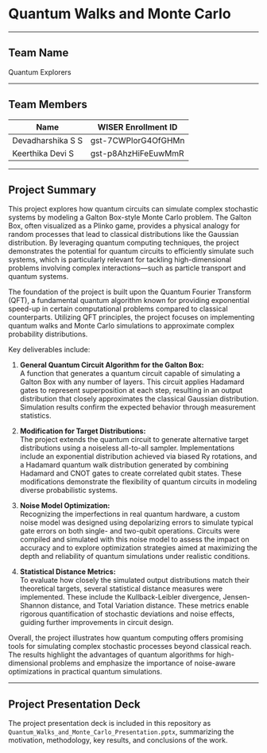 # Quantum Walks and Monte Carlo

---

## Team Name  
Quantum Explorers

---

## Team Members  

| Name           | WISER Enrollment ID  |
|----------------|----------------------|
| Devadharshika S S  | gst-7CWPlorG4OfGHMn           |
| Keerthika Devi S   | gst-p8AhzHiFeEuwMmR|

---

## Project Summary

This project explores how quantum circuits can simulate complex stochastic systems by modeling a Galton Box-style Monte Carlo problem. The Galton Box, often visualized as a Plinko game, provides a physical analogy for random processes that lead to classical distributions like the Gaussian distribution. By leveraging quantum computing techniques, the project demonstrates the potential for quantum circuits to efficiently simulate such systems, which is particularly relevant for tackling high-dimensional problems involving complex interactions—such as particle transport and quantum systems.

The foundation of the project is built upon the Quantum Fourier Transform (QFT), a fundamental quantum algorithm known for providing exponential speed-up in certain computational problems compared to classical counterparts. Utilizing QFT principles, the project focuses on implementing quantum walks and Monte Carlo simulations to approximate complex probability distributions.

Key deliverables include:

1. **General Quantum Circuit Algorithm for the Galton Box:**  
   A function that generates a quantum circuit capable of simulating a Galton Box with any number of layers. This circuit applies Hadamard gates to represent superposition at each step, resulting in an output distribution that closely approximates the classical Gaussian distribution. Simulation results confirm the expected behavior through measurement statistics.

2. **Modification for Target Distributions:**  
   The project extends the quantum circuit to generate alternative target distributions using a noiseless all-to-all sampler. Implementations include an exponential distribution achieved via biased Ry rotations, and a Hadamard quantum walk distribution generated by combining Hadamard and CNOT gates to create correlated qubit states. These modifications demonstrate the flexibility of quantum circuits in modeling diverse probabilistic systems.

3. **Noise Model Optimization:**  
   Recognizing the imperfections in real quantum hardware, a custom noise model was designed using depolarizing errors to simulate typical gate errors on both single- and two-qubit operations. Circuits were compiled and simulated with this noise model to assess the impact on accuracy and to explore optimization strategies aimed at maximizing the depth and reliability of quantum simulations under realistic conditions.

4. **Statistical Distance Metrics:**  
   To evaluate how closely the simulated output distributions match their theoretical targets, several statistical distance measures were implemented. These include the Kullback-Leibler divergence, Jensen-Shannon distance, and Total Variation distance. These metrics enable rigorous quantification of stochastic deviations and noise effects, guiding further improvements in circuit design.

Overall, the project illustrates how quantum computing offers promising tools for simulating complex stochastic processes beyond classical reach. The results highlight the advantages of quantum algorithms for high-dimensional problems and emphasize the importance of noise-aware optimizations in practical quantum simulations.

---

## Project Presentation Deck

The project presentation deck is included in this repository as `Quantum_Walks_and_Monte_Carlo_Presentation.pptx`, summarizing the motivation, methodology, key results, and conclusions of the work.
